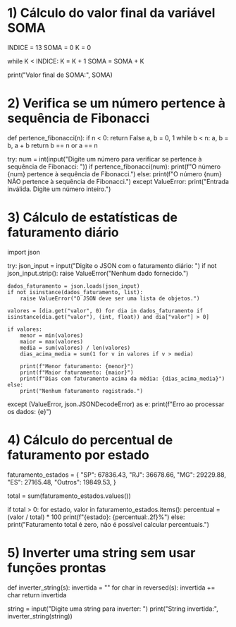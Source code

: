 # 1) Cálculo do valor final da variável SOMA
INDICE = 13
SOMA = 0
K = 0

while K < INDICE:
    K = K + 1
    SOMA = SOMA + K

print("Valor final de SOMA:", SOMA)

# 2) Verifica se um número pertence à sequência de Fibonacci
def pertence_fibonacci(n):
    if n < 0:
        return False
    a, b = 0, 1
    while b < n:
        a, b = b, a + b
    return b == n or a == n

try:
    num = int(input("Digite um número para verificar se pertence à sequência de Fibonacci: "))
    if pertence_fibonacci(num):
        print(f"O número {num} pertence à sequência de Fibonacci.")
    else:
        print(f"O número {num} NÃO pertence à sequência de Fibonacci.")
except ValueError:
    print("Entrada inválida. Digite um número inteiro.")

# 3) Cálculo de estatísticas de faturamento diário
import json

try:
    json_input = input("Digite o JSON com o faturamento diário: ")
    if not json_input.strip():
        raise ValueError("Nenhum dado fornecido.")
    
    dados_faturamento = json.loads(json_input)
    if not isinstance(dados_faturamento, list):
        raise ValueError("O JSON deve ser uma lista de objetos.")
    
    valores = [dia.get("valor", 0) for dia in dados_faturamento if isinstance(dia.get("valor"), (int, float)) and dia["valor"] > 0]
    
    if valores:
        menor = min(valores)
        maior = max(valores)
        media = sum(valores) / len(valores)
        dias_acima_media = sum(1 for v in valores if v > media)
        
        print(f"Menor faturamento: {menor}")
        print(f"Maior faturamento: {maior}")
        print(f"Dias com faturamento acima da média: {dias_acima_media}")
    else:
        print("Nenhum faturamento registrado.")
except (ValueError, json.JSONDecodeError) as e:
    print(f"Erro ao processar os dados: {e}")

# 4) Cálculo do percentual de faturamento por estado
faturamento_estados = {
    "SP": 67836.43,
    "RJ": 36678.66,
    "MG": 29229.88,
    "ES": 27165.48,
    "Outros": 19849.53,
}

total = sum(faturamento_estados.values())

if total > 0:
    for estado, valor in faturamento_estados.items():
        percentual = (valor / total) * 100
        print(f"{estado}: {percentual:.2f}%")
else:
    print("Faturamento total é zero, não é possível calcular percentuais.")

# 5) Inverter uma string sem usar funções prontas
def inverter_string(s):
    invertida = ""
    for char in reversed(s):
        invertida += char
    return invertida

string = input("Digite uma string para inverter: ")
print("String invertida:", inverter_string(string))
